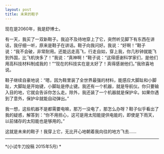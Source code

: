 ```yaml
---
layout: post
title: 未来的鞋子
---
```



现在是2060年，我是舒博士。

有一天，我买了一双新鞋子。我迫不及待地穿上了它，突然听见脚下有东西在讲话，我仔细一听，原来是鞋子在讲话。鞋子向我问好。我说：“好啊！”鞋子说：“我不会破，非常耐用。还能远走高飞，行走自如，穿上我，你几秒钟就能飞到外国，比飞机快多了！”我说：“真神啊！”鞋子说：“这得感谢科学家们，是他们用高科技材料制成我的！”“现在的科技实在是太好了！真得感谢他们。”我欣喜地说。

鞋子继续自豪地说：“嗯，因为鞋里装了全世界最强的材料，能感应大脚趾和小脚趾，大脚趾是开始键，小脚趾是停止键。我还有一个机器，就是导航仪。你只要输入目的地，它就会告诉你怎么走。除外，我还装了一个机器就是保护伞。如果你遇到了意外，保护伞就能自动弹出。”

我一想，这些机器不是都需要电嘛，那万一没电了，那怎么办呀？鞋子似乎看出了我的疑惑，解答到：“你不用担心，这可是用太阳能提供电能的，即使是下雨天，以前储存的太阳能也是够用的。”

这就是未来的鞋子！我穿上它，无比开心地朝着我向往的地方飞去……

***

*(小试牛刀投稿 2015年5月) *
